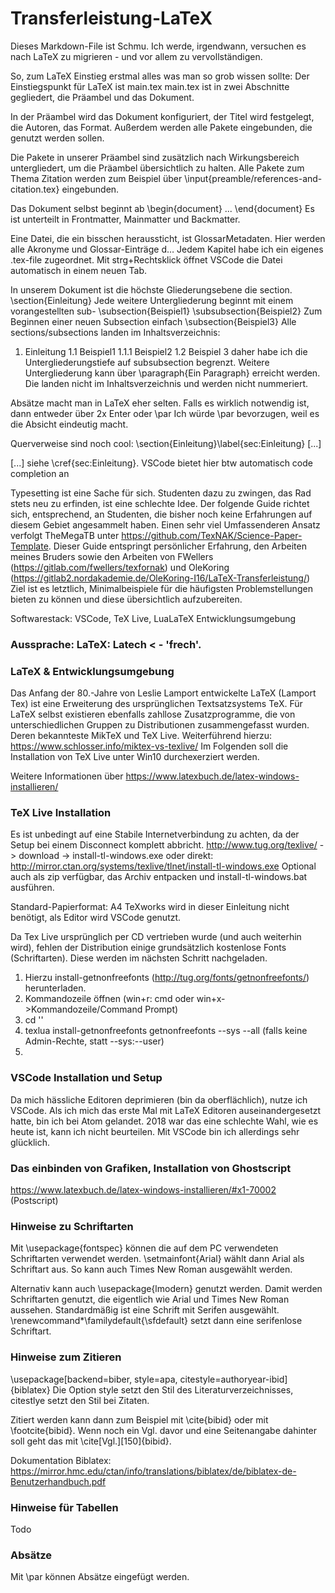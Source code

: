 # Transferleistung-LaTeX
Dieses Markdown-File ist Schmu. Ich werde, irgendwann, versuchen es nach LaTeX
zu migrieren - und vor allem zu vervollständigen.

So, zum LaTeX Einstieg erstmal alles was man so grob wissen sollte:
Der Einstiegspunkt für LaTeX ist main.tex
main.tex ist in zwei Abschnitte gegliedert, die Präambel und das Dokument.

In der Präambel wird das Dokument konfiguriert, der Titel wird festgelegt, die Autoren, das Format. Außerdem werden alle Pakete eingebunden, die genutzt werden sollen.

Die Pakete in unserer Präambel sind zusätzlich nach Wirkungsbereich untergliedert, um die Präambel übersichtlich zu halten. Alle Pakete zum Thema Zitation werden zum Beispiel über \input{preamble/references-and-citation.tex} eingebunden.

Das Dokument selbst beginnt ab \begin{document} ... \end{document}
Es ist unterteilt in Frontmatter, Mainmatter und Backmatter.

Eine Datei, die ein bisschen heraussticht, ist GlossarMetadaten. Hier werden alle Akronyme und Glossar-Einträge d…
Jedem Kapitel habe ich ein eigenes .tex-file zugeordnet. Mit strg+Rechtsklick öffnet VSCode die Datei automatisch in einem neuen Tab.

In unserem Dokument ist die höchste Gliederungsebene die section.
\section{Einleitung}
Jede weitere Untergliederung beginnt mit einem vorangestellten sub-
\subsection{Beispiel1}
\subsubsection{Beispiel2}
Zum Beginnen einer neuen Subsection einfach
\subsection{Beispiel3}
Alle sections/subsections landen im Inhaltsverzeichnis:
1. Einleitung
1.1 Beispiel1
1.1.1 Beispiel2
1.2 Beispiel 3
daher habe ich die Untergliederungstiefe auf subsubsection begrenzt.
Weitere Untergliederung kann über \paragraph{Ein Paragraph} erreicht werden. Die landen nicht im Inhaltsverzeichnis und werden nicht nummeriert.

Absätze macht man in LaTeX eher selten. Falls es wirklich notwendig ist, dann entweder
über 2x Enter oder
\par
Ich würde \par bevorzugen, weil es die Absicht eindeutig macht.

Querverweise sind noch cool:
\section{Einleitung}\label{sec:Einleitung}
[...]

[...] siehe \cref{sec:Einleitung}.
VSCode bietet hier btw automatisch code completion an


Typesetting ist eine Sache für sich. Studenten dazu zu zwingen, das Rad stets
neu zu erfinden, ist eine schlechte Idee. Der folgende Guide richtet sich,
entsprechend, an Studenten, die bisher noch keine Erfahrungen auf diesem Gebiet
angesammelt haben. Einen sehr viel Umfassenderen Ansatz verfolgt TheMegaTB unter
https://github.com/TexNAK/Science-Paper-Template. Dieser Guide entspringt
persönlicher Erfahrung, den Arbeiten meines Bruders sowie den Arbeiten von
FWellers (https://gitlab.com/fwellers/texfornak) und OleKoring
(https://gitlab2.nordakademie.de/OleKoring-I16/LaTeX-Transferleistung/)
Ziel ist es letztlich, Minimalbeispiele für die häufigsten Problemstellungen
bieten zu können und diese übersichtlich aufzubereiten.


Softwarestack: VSCode, TeX Live, LuaLaTeX
Entwicklungsumgebung

### Aussprache: LaTeX: Latech < - 'frech'.

### LaTeX & Entwicklungsumgebung

Das Anfang der 80.-Jahre von Leslie Lamport entwickelte LaTeX (Lamport Tex) ist
eine Erweiterung des ursprünglichen Textsatzsystems TeX. Für LaTeX selbst
existieren ebenfalls zahllose Zusatzprogramme, die von unterschiedlichen Gruppen
zu Distributionen zusammengefasst wurden. Deren bekannteste MikTeX und TeX Live.
Weiterführend hierzu: https://www.schlosser.info/miktex-vs-texlive/ Im Folgenden
soll die Installation von TeX Live unter Win10 durchexerziert werden.

Weitere Informationen über https://www.latexbuch.de/latex-windows-installieren/

### TeX Live Installation

Es ist unbedingt auf eine Stabile Internetverbindung zu achten, da der Setup
bei einem Disconnect komplett abbricht.
http://www.tug.org/texlive/ -> download -> install-tl-windows.exe
oder direkt: http://mirror.ctan.org/systems/texlive/tlnet/install-tl-windows.exe
Optional auch als zip verfügbar, das Archiv entpacken und install-tl-windows.bat
ausführen.

Standard-Papierformat: A4
TeXworks wird in dieser Einleitung nicht benötigt, als Editor wird VSCode genutzt.

Da Tex Live ursprünglich per CD vertrieben wurde (und auch weiterhin wird),
fehlen der Distribution einige grundsätzlich kostenlose Fonts (Schriftarten).
Diese werden im nächsten Schritt nachgeladen.
1. Hierzu install-getnonfreefonts
(http://tug.org/fonts/getnonfreefonts/) herunterladen.
2. Kommandozeile öffnen (win+r: cmd oder win+x->Kommandozeile/Command Prompt)
3. cd '<download-pfad>'
4. texlua install-getnonfreefonts
   getnonfreefonts --sys --all (falls keine Admin-Rechte, statt --sys:--user)
5.

### VSCode Installation und Setup

Da mich hässliche Editoren deprimieren (bin da oberflächlich), nutze ich VSCode.
Als ich mich das erste Mal mit LaTeX Editoren auseinandergesetzt hatte, bin ich
bei Atom gelandet. 2018 war das eine schlechte Wahl, wie es heute ist, kann
ich nicht beurteilen. Mit VSCode bin ich allerdings sehr glücklich.

### Das einbinden von Grafiken, Installation von Ghostscript
https://www.latexbuch.de/latex-windows-installieren/#x1-70002 (Postscript)

### Hinweise zu Schriftarten

Mit \usepackage{fontspec} können die auf dem PC verwendeten Schriftarten
verwendet werden. \setmainfont{Arial} wählt dann Arial als Schriftart aus. So
kann auch Times New Roman ausgewählt werden.

Alternativ kann auch \usepackage{lmodern} genutzt werden. Damit werden
Schriftarten genutzt, die eigentlich wie Arial und Times New Roman aussehen.
Standardmäßig ist eine Schrift mit Serifen ausgewählt.
\renewcommand*\familydefault{\sfdefault} setzt dann eine serifenlose Schriftart.

### Hinweise zum Zitieren

\usepackage[backend=biber, style=apa, citestyle=authoryear-ibid]{biblatex}
Die Option style setzt den Stil des Literaturverzeichnisses, citestlye setzt den
Stil bei Zitaten.

Zitiert werden kann dann zum Beispiel mit \cite{bibid} oder mit
\footcite{bibid}. Wenn noch ein Vgl. davor und eine Seitenangabe dahinter soll
geht das mit \cite[Vgl.][150]{bibid}.

Dokumentation Biblatex:
https://mirror.hmc.edu/ctan/info/translations/biblatex/de/biblatex-de-Benutzerhandbuch.pdf

### Hinweise für Tabellen
Todo

### Absätze

Mit \par können Absätze eingefügt werden.
